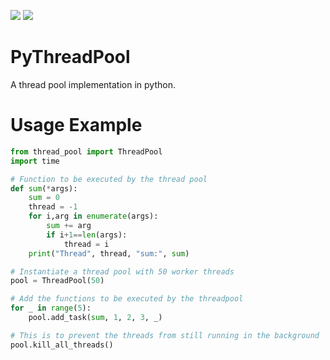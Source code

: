 ![](https://www.code-inspector.com/project/11708/score/svg?branch=master)
![](https://www.code-inspector.com/project/11708/status/svg?branch=master)

# PyThreadPool
A thread pool implementation in python.

# Usage Example
```python
from thread_pool import ThreadPool
import time

# Function to be executed by the thread pool
def sum(*args):
	sum = 0
	thread = -1
	for i,arg in enumerate(args):
		sum += arg
		if i+1==len(args):
			thread = i
	print("Thread", thread, "sum:", sum)

# Instantiate a thread pool with 50 worker threads
pool = ThreadPool(50)

# Add the functions to be executed by the threadpool
for _ in range(5):
    pool.add_task(sum, 1, 2, 3, _)

# This is to prevent the threads from still running in the background
pool.kill_all_threads()
```
